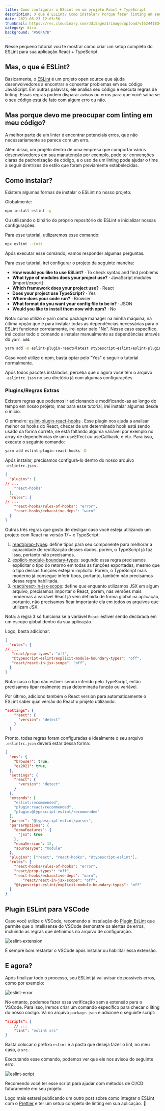 ```yaml
---
title: Como configurar o ESLint em um projeto React + TypeScript
description: O que é ESLint? Como instalar? Porque fazer linting em seu código é importante?
date: 2021-06-23 12:03:56
thumbnail: https://res.cloudinary.com/ddi5agea1/image/upload/v1624418340/Blog%20Assets/eslint0_uber7j.jpg
category: dica
background: "#50FA7B"
---
```

Nesse pequeno tutorial vou te mostrar como criar um setup completo do ESLint para sua aplicação React + TypeScript.

## Mas, o que é ESLint?

Basicamente, o [ESLint](https://eslint.org/) é um projeto open source que ajuda desenvolvedores a encontrar e consertar problemas em seu código JavaScript. Em outras palavras, ele analisa seu código e executa regras de linting. Essas regras podem disparar avisos ou erros para que você saiba se o seu código está de fato com algum erro ou não.

## Mas porque devo me preocupar com linting em meu código?

A melhor parte de um linter é encontrar potenciais erros, que não necessariamente se parece com um erro.

Além disso, um projeto dentro de uma empresa que comportar vários desenvolvedores em sua manutenção por exemplo, pode ter convenções claras de padronização de código, e o uso de um linting pode ajudar o time a seguir diretrizes de estilo que foram previamente estabelecidas.

## Como instalar?

Existem algumas formas de instalar o ESLint no nosso projeto:

Globalmente:

```bash
npm install eslint -g
```

Ou utilizando o binário do próprio repositório do ESLint e inicializar nossas configurações.

Para esse tutorial, utilizaremos esse comando:

```bash
npx eslint --init
```

Após executar esse comando, vamos responder algumas perguntas.

Para esse tutorial, irei configurar o projeto da seguinte maneira:

* **How would you like to use ESLint?** · To check syntax and find problems 
* **What type of modules does your project use?** · JavaScript modules (import/export) 
* **Which framework does your project use?** · React 
* **Does your project use TypeScript?** · Yes 
* **Where does your code run?** · Browser 
* **What format do you want your config file to be in?** · JSON 
* **Would you like to install them now with npm?** · No

Nota: como utilizo o yarn como package manager na minha máquina, na última opção que é para instalar todas as dependências necessárias para o ESLint funcionar corretamente, irei optar pelo "No". Nesse caso específico, irei copiar todo o comando e instalar manualmente as dependências através do `yarn add`.

```bash
yarn add -D eslint-plugin-react@latest @typescript-eslint/eslint-plugin@latest @typescript-eslint/parser@latest eslint@latest
```

Caso você utilize o npm, basta optar pelo "Yes" e seguir o tutorial normalmente.

Após todos pacotes instalados, perceba que o agora você têm o arquivo `.eslintrc.json` no seu diretório já com algumas configurações.

### Plugins/Regras Extras

Existem regras que podemos ir adicionando e modificando-as ao longo do tempo em nosso projeto, mas para esse tutorial, irei instalar algumas desde o início.

O primeiro: [eslint-plugin-react-hooks](https://www.npmjs.com/package/eslint-plugin-react-hooks) . Esse plugin nos ajuda a analisar melhor os hooks do React, checar de um determinado hook está sendo usado da forma correta, se está faltando alguma variável por exemplo no array de dependências de um useEffect ou useCallback, e etc. Para isso, execute o seguinte comando:

```bash
yarn add eslint-plugin-react-hooks -D
```

Após instalar, precisamos configurá-lo dentro do nosso arquivo `.eslintrc.json` .

```json
{
  "plugins": [
// ...
    "react-hooks"
  ],
  "rules": {
// ...
    "react-hooks/rules-of-hooks": "error",
    "react-hooks/exhaustive-deps": "warn"
  }
}
```

Outras três regras que gosto de desligar caso você esteja utilizando um projeto com React na versão 17+ e TypeScript:

1. [react/prop-types](https://github.com/yannickcr/eslint-plugin-react/blob/master/docs/rules/prop-types.md): define tipos para seu componente para melhorar a capacidade de reutilização desses dados, porém, o TypeScript já faz isso, portanto não precisamos.
2. [explicit-module-boundary-types](https://github.com/typescript-eslint/typescript-eslint/blob/master/packages/eslint-plugin/docs/rules/explicit-module-boundary-types.md): segundo essa regra precisamos explicitar o tipo do retorno em todas as funções exportadas, mesmo que o tipo dessas funções estejam implícito. Porém, o TypeScript mais moderno já consegue inferir tipos, portanto, também não precisamos dessa regra habilitada.
3. [react/react-in-jsx-scope](https://github.com/yannickcr/eslint-plugin-react/blob/master/docs/rules/react-in-jsx-scope.md): define que enquanto utilizamos JSX em algum arquivo, precisamos importar o React, porém, nas versões mais modernas a variável React já vem definida de forma global na aplicação, portanto, não precisamos ficar importante ela em todos os arquivos que utilizam JSX.

Nota: a regra 3 só funciona se a variável `React` estiver sendo declarada em um escopo global dentro da sua aplicação.

Logo, basta adicionar:

```json
{
  "rules": {
// ...
   "react/prop-types": "off",
   "@typescript-eslint/explicit-module-boundary-types": "off",
   "react/react-in-jsx-scope": "off",
  }
}
```

Nota: caso o tipo não estiver sendo inferido pelo TypeScript, então precisamos tipar realmente essa determinada função ou variável.

Por último, adiciono também o React version para automaticamente o ESLint saber qual versão do React o projeto utilizando.

```json
"settings": {
    "react": {
      "version": "detect"
    }
  }
```

Pronto, todas regras foram configuradas e idealmente o seu arquivo `.eslintrc.json` deverá estar dessa forma:

```json
{
  "env": {
    "browser": true,
    "es2021": true,
  },
  "settings": {
    "react": {
      "version": "detect"
    }
  },
  "extends": [
    "eslint:recommended",
    "plugin:react/recommended",
    "plugin:@typescript-eslint/recommended"
  ],
  "parser": "@typescript-eslint/parser",
  "parserOptions": {
    "ecmaFeatures": {
      "jsx": true
    },
    "ecmaVersion": 12,
    "sourceType": "module"
  },
  "plugins": ["react", "react-hooks", "@typescript-eslint"],
  "rules": {
    "react-hooks/rules-of-hooks": "error",
    "react/prop-types": "off",
    "react-hooks/exhaustive-deps": "warn",
		"react/react-in-jsx-scope": "off",
    "@typescript-eslint/explicit-module-boundary-types": "off"
  }
}
```

## Plugin ESLint para VSCode

Caso você utilize o VSCode, recomendo a instalação do [Plugin EsLint](https://marketplace.visualstudio.com/items?itemName=dbaeumer.vscode-eslint) que permite que o Intellisense do VSCode demonstre os alertas de erros, incluindo as regras que definimos no arquivo de configuração.

![eslint-extension](https://res.cloudinary.com/ddi5agea1/image/upload/v1624418069/Blog%20Assets/eslint_v9g8pm.png)

É sempre bom restartar o VSCode após instalar ou habilitar essa extensão.

## E agora?

Após finalizar todo o processo, seu ESLint já vai avisar de possíveis erros, como por exemplo:

![eslint-error](https://res.cloudinary.com/ddi5agea1/image/upload/v1624418070/Blog%20Assets/eslint2_juxr09.png)

No entanto, podemos fazer essa verificação sem a extensão para o VSCode. Para isso, iremos criar um comando específico para checar o liting do nosso código. Vá no arquivo `package.json` e adicione o seguinte script:

```json
"scripts": {
    // ...
    "lint": "eslint src"
}
```

Basta colocar o prefixo `eslint` e a pasta que deseja fazer o lint, no meu caso, a `src`.

Executando esse comando, podemos ver que ele nos avisou do seguinte erro:

![eslint-script](https://res.cloudinary.com/ddi5agea1/image/upload/v1624418071/Blog%20Assets/eslint3_u9qttf.png)

Recomendo você ter esse script para ajudar com métodos de CI/CD futuramente em seu projeto.

Logo mais estarei publicando um outro post sobre como integrar o ESLint com o [Prettier](https://prettier.io/) e ter um setup completo de linting em sua aplicação. 👋
